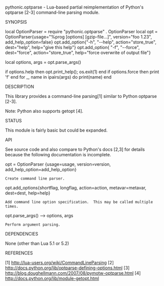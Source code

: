   pythonic.optparse - Lua-based partial reimplementation of Python's
      optparse [2-3] command-line parsing module.

SYNOPSIS

  local OptionParser = require "pythonic.optparse" . OptionParser
  local opt = OptionParser{usage="%prog [options] [gzip-file...]",
                           version="foo 1.23", add_help_option=false}
  opt.add_option{"-h", "--help", action="store_true", dest="help",
                 help="give this help"}
  opt.add_option{
    "-f", "--force", dest="force", action="store_true",
    help="force overwrite of output file"}

  local options, args = opt.parse_args()

  if options.help then opt.print_help(); os.exit(1) end
  if options.force then print 'f' end
  for _, name in ipairs(args) do print(name) end
      
DESCRIPTION

  This library provides a command-line parsing[1] similar to Python optparse [2-3].

  Note: Python also supports getopt [4].

STATUS
  
  This module is fairly basic but could be expanded.
  
API

  See source code and also compare to Python's docs [2,3] for details because
  the following documentation is incomplete.
  
  opt = OptionParser {usage=usage, version=version, add_help_option=add_help_option}
  
    Create command line parser.
  
  opt.add_options{shortflag, longflag, action=action, metavar=metavar, dest=dest, help=help}
  
    Add command line option specification.  This may be called multiple times.
 
  opt.parse_args() --> options, args
  
    Perform argument parsing.
 
DEPENDENCIES

  None (other than Lua 5.1 or 5.2)
  
REFERENCES

  [1] http://lua-users.org/wiki/CommandLineParsing
  [2] http://docs.python.org/lib/optparse-defining-options.html
  [3] http://blog.doughellmann.com/2007/08/pymotw-optparse.html
  [4] http://docs.python.org/lib/module-getopt.html
